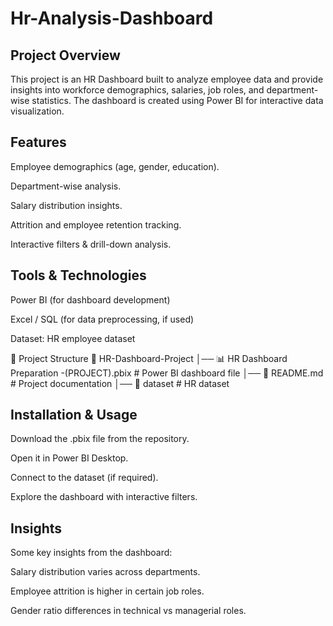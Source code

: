 # Hr-Analysis-Dashboard

## Project Overview

This project is an HR Dashboard built to analyze employee data and provide insights into workforce demographics, salaries, job roles, and department-wise statistics.
The dashboard is created using Power BI for interactive data visualization.

## Features

Employee demographics (age, gender, education).

Department-wise analysis.

Salary distribution insights.

Attrition and employee retention tracking.

Interactive filters & drill-down analysis.

## Tools & Technologies

Power BI (for dashboard development)

Excel / SQL (for data preprocessing, if used)

Dataset: HR employee dataset

📂 Project Structure
📁 HR-Dashboard-Project
│── 📊 HR Dashboard Preparation -(PROJECT).pbix   # Power BI dashboard file
│── 📄 README.md                                  # Project documentation
│── 📁 dataset                                    # HR dataset


## Installation & Usage

Download the .pbix file from the repository.

Open it in Power BI Desktop.

Connect to the dataset (if required).

Explore the dashboard with interactive filters.

## Insights

Some key insights from the dashboard:

Salary distribution varies across departments.

Employee attrition is higher in certain job roles.

Gender ratio differences in technical vs managerial roles.
